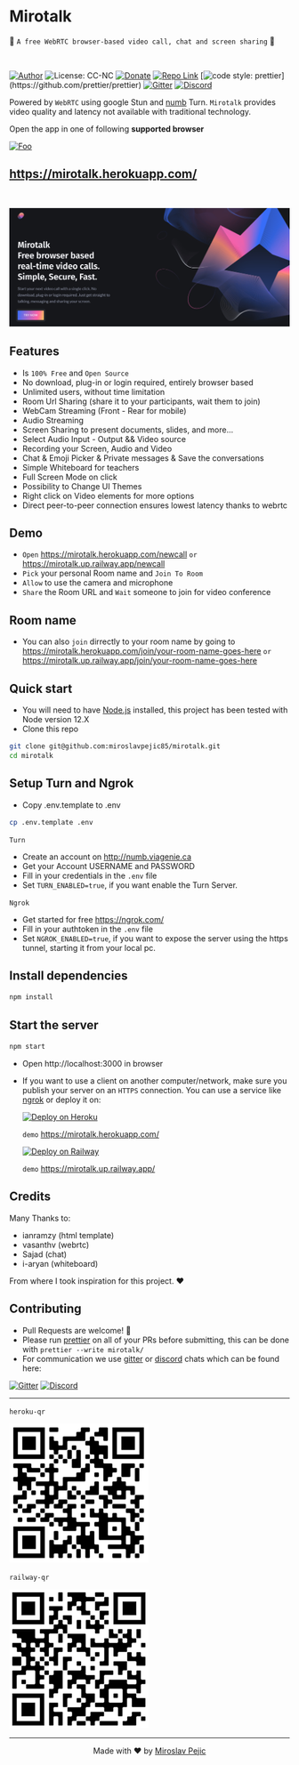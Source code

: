 # Mirotalk

🚀 `A free WebRTC browser-based video call, chat and screen sharing` 🚀

<br>

[//]: https://img.shields.io/badge/<LABEL>-<MESSAGE>-<COLOR>

[![Author](https://img.shields.io/badge/Author-miro-brightgreen.svg)](https://www.linkedin.com/in/miroslav-pejic-976a07101/)
![License: CC-NC](https://img.shields.io/badge/License-CCNC-blue.svg)
[![Donate](https://img.shields.io/badge/Donate-PayPal-brightgreen.svg)](https://paypal.me/MiroslavPejic?locale.x=it_IT)
[![Repo Link](https://img.shields.io/badge/Repo-Link-black.svg)](https://github.com/miroslavpejic85/mirotalk)
[![code style: prettier](https://img.shields.io/badge/code_style-prettier-ff69b4.svg?)](https://github.com/prettier/prettier)
[![Gitter](https://badges.gitter.im/mirotalk/community.svg)](https://gitter.im/mirotalk/community?utm_source=badge&utm_medium=badge&utm_campaign=pr-badge)
[![Discord](https://img.shields.io/badge/chat-discord-green)](https://discord.gg/c5AZn8yKbQ)

Powered by `WebRTC` using google Stun and [numb](http://numb.viagenie.ca/) Turn. `Mirotalk` provides video quality and latency not available with traditional technology.

Open the app in one of following **supported browser**

[//]: #![webrtc](www/images/webrtc.png)

[![Foo](www/images/browsers.png)](https://mirotalk.herokuapp.com/)

## https://mirotalk.herokuapp.com/

<br>

[![mirotalk](www/images/preview.png)](https://mirotalk.herokuapp.com/)

## Features

- Is `100% Free` and `Open Source`
- No download, plug-in or login required, entirely browser based
- Unlimited users, without time limitation
- Room Url Sharing (share it to your participants, wait them to join)
- WebCam Streaming (Front - Rear for mobile)
- Audio Streaming
- Screen Sharing to present documents, slides, and more...
- Select Audio Input - Output && Video source
- Recording your Screen, Audio and Video
- Chat & Emoji Picker & Private messages & Save the conversations
- Simple Whiteboard for teachers
- Full Screen Mode on click
- Possibility to Change UI Themes
- Right click on Video elements for more options
- Direct peer-to-peer connection ensures lowest latency thanks to webrtc

## Demo

- `Open` https://mirotalk.herokuapp.com/newcall `or` https://mirotalk.up.railway.app/newcall
- `Pick` your personal Room name and `Join To Room`
- `Allow` to use the camera and microphone
- `Share` the Room URL and `Wait` someone to join for video conference

## Room name

- You can also `join` dirrectly to your room name by going to https://mirotalk.herokuapp.com/join/your-room-name-goes-here `or` https://mirotalk.up.railway.app/join/your-room-name-goes-here

## Quick start

- You will need to have [Node.js](https://nodejs.org/it/) installed, this project has been tested with Node version 12.X
- Clone this repo

```bash
git clone git@github.com:miroslavpejic85/mirotalk.git
cd mirotalk
```

## Setup Turn and Ngrok

- Copy .env.template to .env

```bash
cp .env.template .env
```

`Turn`

- Create an account on http://numb.viagenie.ca
- Get your Account USERNAME and PASSWORD
- Fill in your credentials in the `.env` file
- Set `TURN_ENABLED=true`, if you want enable the Turn Server.

`Ngrok`

- Get started for free https://ngrok.com/
- Fill in your authtoken in the `.env` file
- Set `NGROK_ENABLED=true`, if you want to expose the server using the https tunnel, starting it from your local pc.

## Install dependencies

```js
npm install
```

## Start the server

```js
npm start
```

- Open http://localhost:3000 in browser
- If you want to use a client on another computer/network, make sure you publish your server on an `HTTPS` connection.
  You can use a service like [ngrok](https://ngrok.com/) or deploy it on:

  [![Deploy on Heroku](https://www.herokucdn.com/deploy/button.svg)](https://www.heroku.com/)

  `demo` https://mirotalk.herokuapp.com/

  [![Deploy on Railway](https://railway.app/button.svg)](https://railway.app)

  `demo` https://mirotalk.up.railway.app/

## Credits

Many Thanks to:

- ianramzy (html template)
- vasanthv (webrtc)
- Sajad (chat)
- i-aryan (whiteboard)

From where I took inspiration for this project. ❤️

## Contributing

- Pull Requests are welcome! :slightly_smiling_face:
- Please run [prettier](https://prettier.io) on all of your PRs before submitting, this can be done with `prettier --write mirotalk/`
- For communication we use [gitter](https://gitter.im/) or [discord](https://discord.com/) chats which can be found here:

[![Gitter](https://badges.gitter.im/mirotalk/community.svg)](https://gitter.im/mirotalk/community?utm_source=badge&utm_medium=badge&utm_campaign=pr-badge) [![Discord](https://img.shields.io/badge/chat-discord-green)](https://discord.gg/c5AZn8yKbQ)

---

`heroku-qr`

![heroku-qr](www/images/mirotalk-heroku-qr.png)

`railway-qr`

![railway-qr](www/images/mirotalk-railway-qr.png)

---

<p align="center"> Made with ❤️ by <a href="https://www.linkedin.com/in/miroslav-pejic-976a07101/">Miroslav Pejic</a></p>
